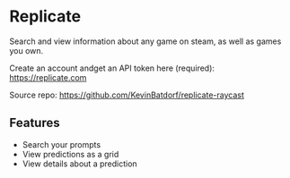 # Replicate

Search and view information about any game on steam, as well as games you own.

Create an account andget an API token here (required): https://replicate.com

Source repo: https://github.com/KevinBatdorf/replicate-raycast

## Features

- Search your prompts
- View predictions as a grid
- View details about a prediction
